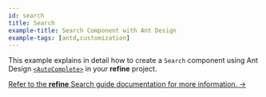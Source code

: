 ```yaml
---
id: search
title: Search
example-title: Search Component with Ant Design
example-tags: [antd,customization]
---
```


This example explains in detail how to create a `Search` component using Ant Design [`<AutoComplete>`](https://ant.design/components/auto-complete/) in your **refine** project.

[Refer to the **refine** Search guide documentation for more information. →](/docs/advanced-tutorials/search/search.md)

<CodeSandboxExample path="search" />
